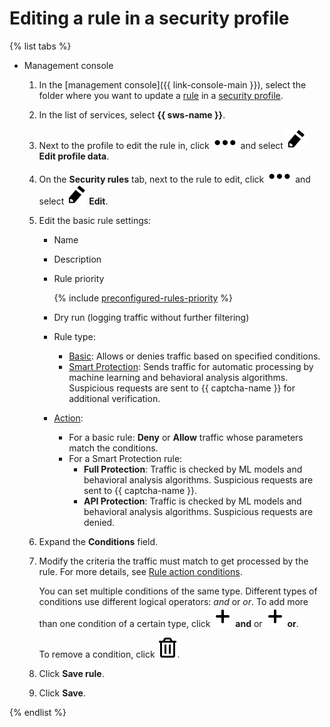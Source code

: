 # Editing a rule in a security profile

{% list tabs %}

- Management console

   1. In the [management console]({{ link-console-main }}), select the folder where you want to update a [rule](../concepts/rules.md) in a [security profile](../concepts/profiles.md).
   1. In the list of services, select **{{ sws-name }}**.
   1. Next to the profile to edit the rule in, click ![options](../../_assets/options.svg) and select ![pencil](../../_assets/pencil.svg) **Edit profile data**.
   1. On the **Security rules** tab, next to the rule to edit, click ![options](../../_assets/options.svg) and select ![pencil](../../_assets/pencil.svg) **Edit**.
   1. Edit the basic rule settings:
      * Name
      * Description
      * Rule priority

         {% include [preconfigured-rules-priority](../../_includes/smartwebsecurity/preconfigured-rules-priority.md) %}

      * Dry run (logging traffic without further filtering)
      * Rule type:
         * [Basic](../concepts/rules.md#base-rules): Allows or denies traffic based on specified conditions.
         * [Smart Protection](../concepts/rules.md#smart-protection-rules): Sends traffic for automatic processing by machine learning and behavioral analysis algorithms. Suspicious requests are sent to {{ captcha-name }} for additional verification.
      * [Action](../concepts/rules.md#rule-action):
         * For a basic rule: **Deny** or **Allow** traffic whose parameters match the conditions.
         * For a Smart Protection rule:
            * **Full Protection**: Traffic is checked by ML models and behavioral analysis algorithms. Suspicious requests are sent to {{ captcha-name }}.
            * **API Protection**: Traffic is checked by ML models and behavioral analysis algorithms. Suspicious requests are denied.
   1. Expand the **Conditions** field.
   1. Modify the criteria the traffic must match to get processed by the rule. For more details, see [Rule action conditions](../concepts/conditions.md).

      You can set multiple conditions of the same type. Different types of conditions use different logical operators: _and_ or _or_. To add more than one condition of a certain type, click ![plus-sign](../../_assets/plus-sign.svg) **and** or ![plus-sign](../../_assets/plus-sign.svg) **or**.

      To remove a condition, click ![options](../../_assets/basket.svg).
   1. Click **Save rule**.
   1. Click **Save**.

{% endlist %}
